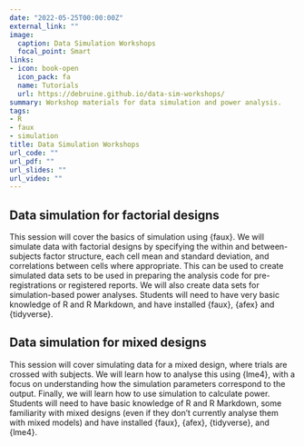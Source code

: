 ```yaml
---
date: "2022-05-25T00:00:00Z"
external_link: ""
image:
  caption: Data Simulation Workshops
  focal_point: Smart
links:
- icon: book-open
  icon_pack: fa
  name: Tutorials
  url: https://debruine.github.io/data-sim-workshops/
summary: Workshop materials for data simulation and power analysis.
tags:
- R
- faux
- simulation
title: Data Simulation Workshops
url_code: ""
url_pdf: ""
url_slides: ""
url_video: ""
---
```


## Data simulation for factorial designs

This session will cover the basics of simulation using {faux}. We will simulate data with factorial designs by specifying the within and between-subjects factor structure, each cell mean and standard deviation, and correlations between cells where appropriate. This can be used to create simulated data sets to be used in preparing the analysis code for pre-registrations or registered reports. We will also create data sets for simulation-based power analyses. Students will need to have very basic knowledge of R and R Markdown, and have installed {faux}, {afex} and {tidyverse}.


## Data simulation for mixed designs

This session will cover simulating data for a mixed design, where trials are crossed with subjects. We will learn how to analyse this using {lme4}, with a focus on understanding how the simulation parameters correspond to the output. Finally, we will learn how to use simulation to calculate power. Students will need to have basic knowledge of R and R Markdown, some familiarity with mixed designs (even if they don’t currently analyse them with mixed models) and have installed {faux}, {afex}, {tidyverse}, and {lme4}.


